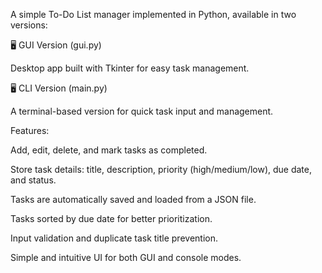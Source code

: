 A simple To-Do List manager implemented in Python, available in two versions:


🖥️ GUI Version (gui.py) 

Desktop app built with Tkinter for easy task management.


🖥️ CLI Version (main.py)

A terminal-based version for quick task input and management.


Features:

Add, edit, delete, and mark tasks as completed.

Store task details: title, description, priority (high/medium/low), due date, and status.

Tasks are automatically saved and loaded from a JSON file.

Tasks sorted by due date for better prioritization.

Input validation and duplicate task title prevention.

Simple and intuitive UI for both GUI and console modes.
